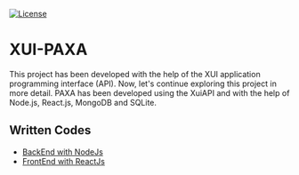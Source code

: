 [![License](https://img.shields.io/badge/License-Unlicense-green.svg)](https://github.com/hossein-rg/xui-paxa?tab=Unlicense-1-ov-file)
# XUI-PAXA
This project has been developed with the help of the XUI application programming interface (API). Now, let's continue exploring this project in more detail.
PAXA has been developed using the XuiAPI and with the help of Node.js, React.js, MongoDB and SQLite.

##  Written Codes
 - [BackEnd with NodeJs](https://github.com/hossein-rg)
 - [FrontEnd with ReactJs](https://github.com/hossein-rg)

